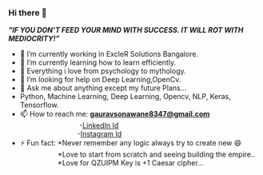### Hi there 👋
***"IF YOU DON’T FEED YOUR MIND WITH SUCCESS. IT WILL ROT WITH MEDIOCRITY!”***

- 🔭 I’m currently working in ExcleR Solutions Bangalore.
- 🌱 I’m currently learning how to learn efficiently.
- 👯  Everything i love from psychology to mythology.
- 🤔 I’m looking for help on Deep Learning,OpenCv.
- 💬 Ask me about anything except my  future Plans...
- Python, Machine Learning, Deep Learning, Opencv, NLP, Keras, Tensorflow.
- 📫 How to reach me:  **gauravsonawane8347@gmail.com** <br />
        &nbsp;&nbsp;&nbsp;&nbsp;&nbsp;&nbsp;&nbsp;&nbsp;&nbsp;&nbsp;          &nbsp;&nbsp;&nbsp;&nbsp;&nbsp;&nbsp;&nbsp;&nbsp;&nbsp;&nbsp;&nbsp;&nbsp;&nbsp;&nbsp;&nbsp;&nbsp;&nbsp;&nbsp;&nbsp;-[LinkedIn Id](https://www.linkedin.com/in/gaurav-r-sonawane-866823190) <br />
                     &nbsp;&nbsp;&nbsp;&nbsp;&nbsp;&nbsp;&nbsp;&nbsp;&nbsp;&nbsp;&nbsp;&nbsp;&nbsp;&nbsp;&nbsp;&nbsp;&nbsp;&nbsp;&nbsp;&nbsp;&nbsp;&nbsp;&nbsp;
                     &nbsp;&nbsp;&nbsp;&nbsp;&nbsp;-[Instagram Id](https://www.instagram.com/gauravsonawane98/) <br />
- ⚡ Fun fact: *Never remember any logic always try to create new 😄 <br/>
  &nbsp;&nbsp;&nbsp;&nbsp;&nbsp;&nbsp;&nbsp;&nbsp;&nbsp;&nbsp;&nbsp;&nbsp;&nbsp;&nbsp;&nbsp;&nbsp;&nbsp;&nbsp;&nbsp;*Love to start from scratch and seeing  building the empire.. <br/>
  &nbsp;&nbsp;&nbsp;&nbsp;&nbsp;&nbsp;&nbsp;&nbsp;&nbsp;&nbsp;&nbsp;&nbsp;&nbsp;&nbsp;&nbsp;&nbsp;&nbsp;&nbsp;&nbsp;*Love for QZUIPM Key is +1 Caesar cipher...


